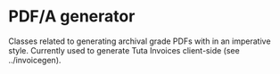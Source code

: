 # PDF/A generator

Classes related to generating archival grade PDFs with in an imperative style.
Currently used to generate Tuta Invoices client-side (see ../invoicegen).